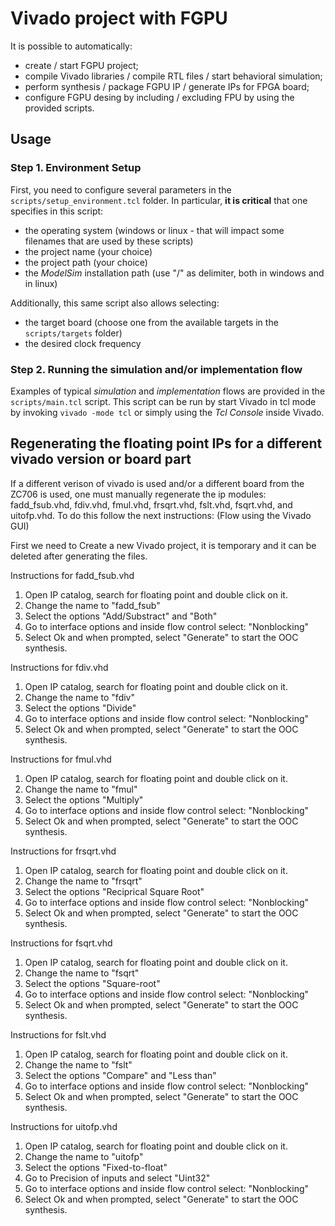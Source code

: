 # Vivado project with FGPU

It is possible to automatically:
* create / start FGPU project;
* compile Vivado libraries / compile RTL files / start behavioral simulation;
* perform synthesis / package FGPU IP / generate IPs for FPGA board;
* configure FGPU desing by including / excluding FPU
by using the provided scripts.

## Usage

### Step 1. Environment Setup

First, you need to configure several parameters in the `scripts/setup_environment.tcl` folder. In particular, **it is critical** that one specifies in this script:
- the operating system (windows or linux - that will impact some filenames that are used by these scripts)
- the project name (your choice)
- the project path (your choice)
- the *ModelSim* installation path (use "/" as delimiter, both in windows and in linux)

Additionally, this same script also allows selecting:
- the target board (choose one from the available targets in the `scripts/targets` folder)
- the desired clock frequency

### Step 2. Running the simulation and/or implementation flow

Examples of typical *simulation* and *implementation* flows are provided in the `scripts/main.tcl` script. This script can be run by start Vivado in tcl mode by invoking `vivado -mode tcl` or simply using the *Tcl Console* inside Vivado.
## Regenerating the floating point IPs for a different vivado version or board part

If a different verison of vivado is used and/or a different board from the ZC706 is used, one must manually regenerate the ip modules: fadd_fsub.vhd, fdiv.vhd, fmul.vhd, frsqrt.vhd, fslt.vhd, fsqrt.vhd, and uitofp.vhd. To do this follow the next instructions:
(Flow using the Vivado GUI) 

First we need to Create a new Vivado project, it is temporary and it can be deleted after generating the files. 

Instructions for fadd_fsub.vhd

1. Open IP catalog, search for floating point and double click on it.
2. Change the name to "fadd_fsub"
3. Select the options "Add/Substract" and "Both"
4. Go to interface options and inside flow control select: "Nonblocking"
5. Select Ok and when prompted, select "Generate" to start the OOC synthesis.

Instructions for fdiv.vhd

1. Open IP catalog, search for floating point and double click on it.
2. Change the name to "fdiv"
3. Select the options "Divide"
4. Go to interface options and inside flow control select: "Nonblocking"
5. Select Ok and when prompted, select "Generate" to start the OOC synthesis.

Instructions for fmul.vhd

1. Open IP catalog, search for floating point and double click on it.
2. Change the name to "fmul"
3. Select the options "Multiply"
4. Go to interface options and inside flow control select: "Nonblocking"
5. Select Ok and when prompted, select "Generate" to start the OOC synthesis.

Instructions for frsqrt.vhd

1. Open IP catalog, search for floating point and double click on it.
2. Change the name to "frsqrt"
3. Select the options "Reciprical Square Root"
4. Go to interface options and inside flow control select: "Nonblocking"
5. Select Ok and when prompted, select "Generate" to start the OOC synthesis.

Instructions for fsqrt.vhd

1. Open IP catalog, search for floating point and double click on it.
2. Change the name to "fsqrt"
3. Select the options "Square-root"
4. Go to interface options and inside flow control select: "Nonblocking"
5. Select Ok and when prompted, select "Generate" to start the OOC synthesis.

Instructions for fslt.vhd

1. Open IP catalog, search for floating point and double click on it.
2. Change the name to "fslt"
3. Select the options "Compare" and "Less than"
4. Go to interface options and inside flow control select: "Nonblocking"
5. Select Ok and when prompted, select "Generate" to start the OOC synthesis.

Instructions for uitofp.vhd

1. Open IP catalog, search for floating point and double click on it.
2. Change the name to "uitofp"
3. Select the options "Fixed-to-float"
4. Go to Precision of inputs and select "Uint32"
5. Go to interface options and inside flow control select: "Nonblocking"
6. Select Ok and when prompted, select "Generate" to start the OOC synthesis.


